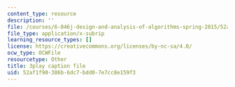 ```yaml
---
content_type: resource
description: ''
file: /courses/6-046j-design-and-analysis-of-algorithms-spring-2015/52af1f90386b6dc7bdd07e7cc8e159f3_cNB2lADK3_s.srt
file_type: application/x-subrip
learning_resource_types: []
license: https://creativecommons.org/licenses/by-nc-sa/4.0/
ocw_type: OCWFile
resourcetype: Other
title: 3play caption file
uid: 52af1f90-386b-6dc7-bdd0-7e7cc8e159f3
---
```

